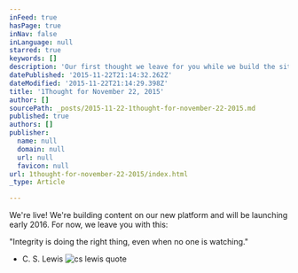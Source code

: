 ```yaml
---
inFeed: true
hasPage: true
inNav: false
inLanguage: null
starred: true
keywords: []
description: 'Our first thought we leave for you while we build the site!'
datePublished: '2015-11-22T21:14:32.262Z'
dateModified: '2015-11-22T21:14:29.398Z'
title: '1Thought for November 22, 2015'
author: []
sourcePath: _posts/2015-11-22-1thought-for-november-22-2015.md
published: true
authors: []
publisher:
  name: null
  domain: null
  url: null
  favicon: null
url: 1thought-for-november-22-2015/index.html
_type: Article

---
```

We're live! We're building content on our new platform and will be launching early 2016\. For now, we leave you with this:

"Integrity is doing the right thing, even when no one is watching."

- C. S. Lewis
![cs lewis quote](https://the-grid-user-content.s3-us-west-2.amazonaws.com/2076b800-d32f-4253-b75c-952949ef82ba.jpg)